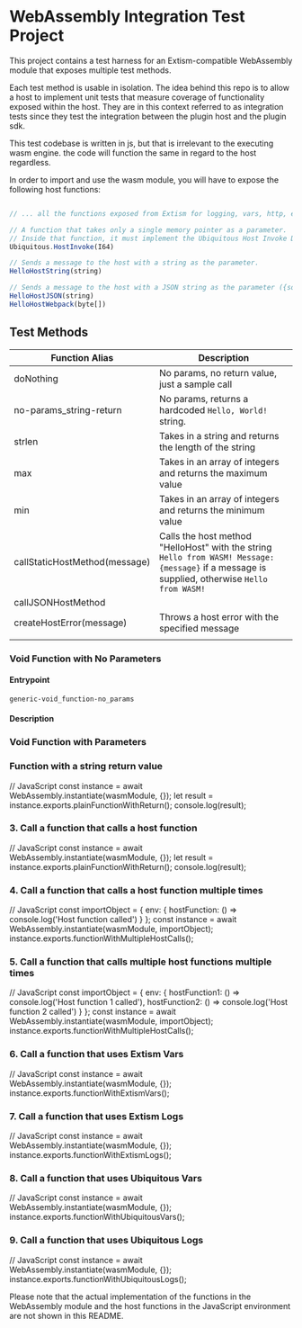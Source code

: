 # WebAssembly Integration Test Project

This project contains a test harness for an Extism-compatible WebAssembly module that exposes multiple test methods.

Each test method is usable in isolation.  The idea behind this repo is to allow a host to implement unit tests that measure coverage of functionality exposed within the host. They are in this context referred to as integration tests since they test the integration between the plugin host and the plugin sdk.

This test codebase is written in js, but that is irrelevant to the executing wasm engine.  the code will function the same in regard to the host regardless.

In order to import and use the wasm module, you will have to expose the following host functions:
```js

// ... all the functions exposed from Extism for logging, vars, http, etc. Provided natively by Extism host function

// A function that takes only a single memory pointer as a parameter.
// Inside that function, it must implement the Ubiquitous Host Invoke Dispatcher in order to pass the test.
Ubiquitous.HostInvoke(I64)

// Sends a message to the host with a string as the parameter.
HelloHostString(string)

// Sends a message to the host with a JSON string as the parameter ({someInt: 1, message: "%message%"})
HelloHostJSON(string)
HelloHostWebpack(byte[])
```

## Test Methods

| Function Alias                | Description                                                                                                                                    |
| ----------------------------- | ---------------------------------------------------------------------------------------------------------------------------------------------- |
| doNothing                     | No params, no return value, just a sample call                                                                                                 |
| no-params_string-return       | No params, returns a hardcoded `Hello, World!` string.                                                                                         |
| strlen                        | Takes in a string and returns the length of the string                                                                                         |
| max                           | Takes in an array of integers and returns the maximum value                                                                                    |
| min                           | Takes in an array of integers and returns the minimum value                                                                                    |
| callStaticHostMethod(message) | Calls the host method "HelloHost" with the string `Hello from WASM! Message: {message}` if a message is supplied, otherwise `Hello from WASM!` |
| callJSONHostMethod            |                                                                                                                                                |
| createHostError(message)      | Throws a host error with the specified message                                                                                                 |
|                               |                                                                                                                                                |






### Void Function with No Parameters

#### Entrypoint
`generic-void_function-no_params`

#### Description

### Void Function with Parameters

### Function with a string return value

// JavaScript
const instance = await WebAssembly.instantiate(wasmModule, {});
let result = instance.exports.plainFunctionWithReturn();
console.log(result);

### 
### 3. Call a function that calls a host function
// JavaScript
const instance = await WebAssembly.instantiate(wasmModule, {});
let result = instance.exports.plainFunctionWithReturn();
console.log(result);
### 4. Call a function that calls a host function multiple times
// JavaScript
const importObject = {
    env: {
        hostFunction: () => console.log('Host function called')
    }
};
const instance = await WebAssembly.instantiate(wasmModule, importObject);
instance.exports.functionWithMultipleHostCalls();
### 5. Call a function that calls multiple host functions multiple times
// JavaScript
const importObject = {
    env: {
        hostFunction1: () => console.log('Host function 1 called'),
        hostFunction2: () => console.log('Host function 2 called')
    }
};
const instance = await WebAssembly.instantiate(wasmModule, importObject);
instance.exports.functionWithMultipleHostCalls();
### 6. Call a function that uses Extism Vars
// JavaScript
const instance = await WebAssembly.instantiate(wasmModule, {});
instance.exports.functionWithExtismVars();
### 7. Call a function that uses Extism Logs
// JavaScript
const instance = await WebAssembly.instantiate(wasmModule, {});
instance.exports.functionWithExtismLogs();
### 8. Call a function that uses Ubiquitous Vars
// JavaScript
const instance = await WebAssembly.instantiate(wasmModule, {});
instance.exports.functionWithUbiquitousVars();
### 9. Call a function that uses Ubiquitous Logs
// JavaScript
const instance = await WebAssembly.instantiate(wasmModule, {});
instance.exports.functionWithUbiquitousLogs();

Please note that the actual implementation of the functions in the WebAssembly module and the host functions in the JavaScript environment are not shown in this README.